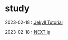 # study

2023-02-18 : [Jekyll Tutorial](https://github.com/kikapapy/study/tree/main/jekyll)

2023-02-18 : [NEXT.js](https://github.com/kikapapy/study/tree/main/nextjs)
